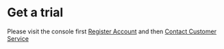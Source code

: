 # Get a trial

Please visit the console first [Register Account](https://console.scrapingbypass.com/#/api/register) and
then [Contact Customer Service](https://t.me/cloudbypasscom)